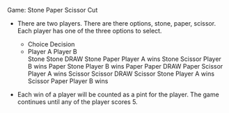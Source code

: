 Game: Stone Paper Scissor Cut

* There are two players. There are there options, stone, paper, scissor. Each player has one of the three options to select.
    * Choice               	Decision
    * Player A	Player B	
Stone 	  Stone       DRAW
Stone	    Paper	      Player A wins
Stone	    Scissor	    Player B wins
Paper	    Stone	      Player B wins
Paper	    Paper	      DRAW
Paper	    Scissor	    Player A wins
Scissor	  Scissor	    DRAW
Scissor	  Stone	      Player A wins
Scissor	  Paper	      Player B wins

* Each win of a player will be counted as a pint for the player. The game continues until any of the player scores 5.
